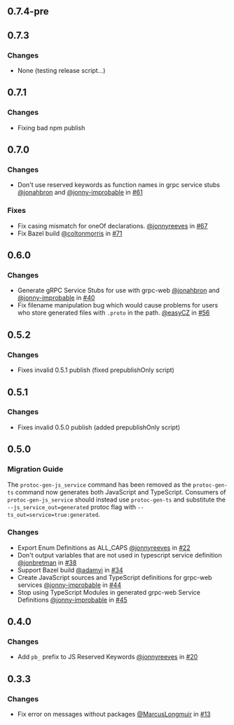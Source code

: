 ## 0.7.4-pre

## 0.7.3

### Changes
* None (testing release script...)

## 0.7.1

### Changes
* Fixing bad npm publish

## 0.7.0

### Changes
* Don't use reserved keywords as function names in grpc service stubs [@jonahbron](https://github.com/jonahbron) and [@jonny-improbable]((https://github.com/jonny-improbable)) in [#61](https://github.com/improbable-eng/ts-protoc-gen/pull/61)

### Fixes
* Fix casing mismatch for oneOf declarations. [@jonnyreeves](https://github.com/jonnyreeves) in [#67](https://github.com/improbable-eng/ts-protoc-gen/pull/67)
* Fix Bazel build [@coltonmorris](https://github.com/coltonmorris) in [#71](https://github.com/improbable-eng/ts-protoc-gen/pull/71)

## 0.6.0

### Changes
* Generate gRPC Service Stubs for use with grpc-web [@jonahbron](https://github.com/jonahbron) and [@jonny-improbable](https://github.com/jonny-improbable) in [#40](https://github.com/improbable-eng/ts-protoc-gen/pull/40)
* Fix filename manipulation bug which would cause problems for users who store generated files with `.proto` in the path. [@easyCZ](https://github.com/easyCZ) in [#56](https://github.com/improbable-eng/ts-protoc-gen/pull/56)

## 0.5.2

### Changes
* Fixes invalid 0.5.1 publish (fixed prepublishOnly script)

## 0.5.1

### Changes
* Fixes invalid 0.5.0 publish (added prepublishOnly script)

## 0.5.0

### Migration Guide
The `protoc-gen-js_service` command has been removed as the `protoc-gen-ts` command now generates both JavaScript and TypeScript. Consumers of `protoc-gen-js_service` should instead use `protoc-gen-ts` and substitute the `--js_service_out=generated` protoc flag with `--ts_out=service=true:generated`.

### Changes
* Export Enum Definitions as ALL_CAPS [@jonnyreeves](https://github.com/jonnyreeves) in [#22](https://github.com/improbable-eng/ts-protoc-gen/issues/22)
* Don't output variables that are not used in typescript service definition [@jonbretman](https://github.com/jonbretman) in [#38](https://github.com/improbable-eng/ts-protoc-gen/pull/38)
* Support Bazel build [@adamyi](https://github.com/adamyi) in [#34](https://github.com/improbable-eng/ts-protoc-gen/pull/34)
* Create JavaScript sources and TypeScript definitions for grpc-web services [@jonny-improbable](https://github.com/jonny-improbable) in [#44](https://github.com/improbable-eng/ts-protoc-gen/pull/44)
* Stop using TypeScript Modules in generated grpc-web Service Definitions [@jonny-improbable](https://github.com/jonny-improbable) in [#45](https://github.com/improbable-eng/ts-protoc-gen/pull/45)

## 0.4.0

### Changes
*  Add `pb_` prefix to JS Reserved Keywords [@jonnyreeves](https://github.com/jonnyreeves) in [#20](https://github.com/improbable-eng/ts-protoc-gen/pull/20)

## 0.3.3

### Changes
* Fix error on messages without packages [@MarcusLongmuir](https://github.com/MarcusLongmuir) in [#13](https://github.com/improbable-eng/ts-protoc-gen/pull/13) 
